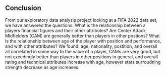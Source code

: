 ## Conclusion

From our exploratory data analysis project looking at a FIFA 2022 data set, we have answered the questions: What is the relationship between a players financial figures and their other attributes? Are Center Attack Midfielders (CAM) are generally better than players in other postions? What is the relationship between age of the player with position and performance, and with other attributes? We found: age, nationality, postition, and overall all correlated in some way to the value of a player, CAMs are very good, but not excedingly better than players in other positions in general, and overall rating and technical attributes increase with age, however stats surroudning strength decrease as age increases.